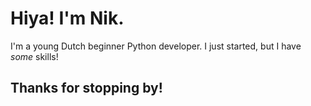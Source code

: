 # Hiya! I'm Nik.
I'm a young Dutch beginner Python developer. I just started, but I have *some* skills!

## Thanks for stopping by!

